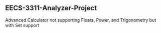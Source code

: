 ## EECS-3311-Analyzer-Project

Advanced Calculator not supporting Floats, Power, and Trigonometry but with Set support

